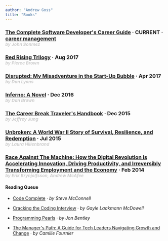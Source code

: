 ```yaml
---
author: "Andrew Goss"
title: "Books"
---
```


<section class="post">
	<h3 class="post-title">
		<a href="/books/complete_software_dev_career_guide">The Complete Software Developer's Career Guide</a>
		<span class="separator"> &middot; </span>
		<time datetime="2017-09-15T00:00:00Z">CURRENT</time>
		<span class="separator"> &middot; </span>
		<span class="taglist">
            <a href="/tags/career-management/">career management</a>
		</span>
		<div style="color:#cccccc"><sub><i>by John Sonmez</i></div>
	</h3>
</section>

<section class="post">
	<h3 class="post-title">
		<a href="http://www.redrisingbook.com" target="_blank">Red Rising Trilogy</a>
		<span class="separator"> &middot; </span>
		<time datetime="2017-08-29T00:00:00Z">Aug 2017</time><br>
		<div style="color:#cccccc"><sub><i>by Pierce Brown</i></div>
	</h3>
</section>

<section class="post">
	<h3 class="post-title">
		<a href="https://www.amazon.com/dp/B013CATZIC" target="_blank">Disrupted: My Misadventure in the Start-Up Bubble</a>
		<span class="separator"> &middot; </span>
		<time datetime="2017-04-12T00:00:00Z">Apr 2017</time><br>
		<div style="color:#cccccc"><sub><i>by Dan Lyons</i></div>
	</h3>
</section>

<section class="post">
	<h3 class="post-title">
		<a href="https://www.amazon.com/dp/B00AXIZ4TQ" target="_blank">Inferno: A Novel</a>
		<span class="separator"> &middot; </span>
		<time datetime="2016-12-29T00:00:00Z">Dec 2016</time><br>
		<div style="color:#cccccc"><sub><i>by Dan Brown</i></div>
	</h3>
</section>

<section class="post">
	<h3 class="post-title">
		<a href="https://www.amazon.com/dp/B009RWC3Y8" target="_blank">The Career Break Traveler's Handbook</a>
		<span class="separator"> &middot; </span>
		<time datetime="2015-12-19T00:00:00Z">Dec 2015</time><br>
		<div style="color:#cccccc"><sub><i>by Jeffrey Jung</i></div>
	</h3>
</section>

<section class="post">
	<h3 class="post-title">
		<a href="https://www.amazon.com/gp/product/B003WUYPPG" target="_blank">Unbroken: A World War II Story of Survival, Resilience, and Redemption</a>
		<span class="separator"> &middot; </span>
		<time datetime="2015-07-01T00:00:00Z">Jul 2015</time><br>
		<div style="color:#cccccc"><sub><i>by Laura Hillenbrand</i></div>
	</h3>
</section>

<section class="post">
	<h3 class="post-title">
		<a href="https://en.wikipedia.org/wiki/Race_Against_the_Machine" target="_blank">Race Against The Machine: How the Digital Revolution is Accelerating Innovation, Driving Productivity, and Irreversibly Transforming Employment and the Economy</a>
		<span class="separator"> &middot; </span>
		<time datetime="2016-02-14T00:00:00Z">Feb 2014</time><br>
		<div style="color:#cccccc"><sub><i>by Erik Brynjolfsson, Andrew McAfee</i></div>
	</h3>
</section>

#### Reading Queue

* <a href="https://www.amazon.com/Code-Complete-Practical-Handbook-Construction/dp/0735619670" target="_blank">Code Complete</a><span class="separator"> &middot; </span> <i>by Steve McConnell</i>

* <a href="http://www.crackingthecodinginterview.com" target="_blank">Cracking the Coding Interview</a><span class="separator"> &middot; </span> <i>by Gayle Laakmann McDowell</i>

* <a href="https://www.amazon.com/Programming-Pearls-2nd-Jon-Bentley/dp/0201657880" target="_blank">Programming Pearls</a><span class="separator"> &middot; </span> <i>by Jon Bentley</i>

* <a href="https://www.amazon.com/dp/B06XP3GJ7F" target="_blank">The Manager's Path: A Guide for Tech Leaders Navigating Growth and Change</a><span class="separator"> &middot; </span> <i>by Camille Fournier</i>